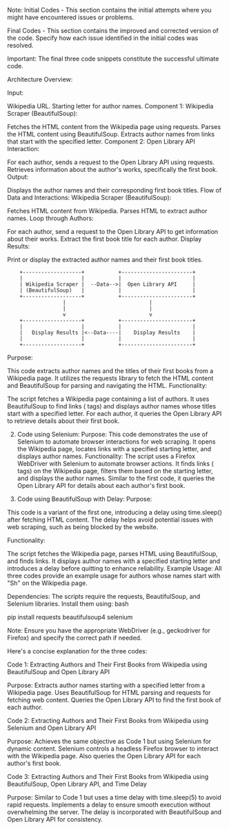 
Note: 
Initial Codes - This section contains the initial attempts where you might have encountered issues or problems. 

Final Codes - This section contains the improved and corrected version of the code. Specify how each issue identified in the initial codes was resolved.


Important: The final three code snippets constitute the successful ultimate code. 

Architecture Overview:

Input:

Wikipedia URL.
Starting letter for author names.
Component 1: Wikipedia Scraper (BeautifulSoup):

Fetches the HTML content from the Wikipedia page using requests.
Parses the HTML content using BeautifulSoup.
Extracts author names from links that start with the specified letter.
Component 2: Open Library API Interaction:

For each author, sends a request to the Open Library API using requests.
Retrieves information about the author's works, specifically the first book.
Output:

Displays the author names and their corresponding first book titles.
Flow of Data and Interactions:
Wikipedia Scraper (BeautifulSoup):

Fetches HTML content from Wikipedia.
Parses HTML to extract author names.
Loop through Authors:

For each author, send a request to the Open Library API to get information about their works.
Extract the first book title for each author.
Display Results:

Print or display the extracted author names and their first book titles.




        +-------------------+           +-----------------------+
        |                   |           |                       |
        | Wikipedia Scraper |  --Data-->|  Open Library API     |
        | (BeautifulSoup)   |           |                       |
        +-------------------+           +-----------------------+
                      |                           |
                      |                           |
                      v                           v
        +-------------------+           +-----------------------+
        |                   |           |                       |
        |   Display Results |<--Data----|    Display Results    |
        |                   |           |                       |
        +-------------------+           +-----------------------+



Purpose:

This code extracts author names and the titles of their first books from a Wikipedia page.
It utilizes the requests library to fetch the HTML content and BeautifulSoup for parsing and navigating the HTML.
Functionality:

The script fetches a Wikipedia page containing a list of authors.
It uses BeautifulSoup to find links (<a> tags) and displays author names whose titles start with a specified letter.
For each author, it queries the Open Library API to retrieve details about their first book.

2. Code using Selenium:
Purpose:
This code demonstrates the use of Selenium to automate browser interactions for web scraping.
It opens the Wikipedia page, locates links with a specified starting letter, and displays author names.
Functionality:
The script uses a Firefox WebDriver with Selenium to automate browser actions.
It finds links (<a> tags) on the Wikipedia page, filters them based on the starting letter, and displays the author names.
Similar to the first code, it queries the Open Library API for details about each author's first book.

4. Code using BeautifulSoup with Delay:
Purpose:

This code is a variant of the first one, introducing a delay using time.sleep() after fetching HTML content.
The delay helps avoid potential issues with web scraping, such as being blocked by the website.


Functionality:

The script fetches the Wikipedia page, parses HTML using BeautifulSoup, and finds links.
It displays author names with a specified starting letter and introduces a delay before quitting to enhance reliability.
Example Usage:
All three codes provide an example usage for authors whose names start with "Sh" on the Wikipedia page.

Dependencies:
The scripts require the requests, BeautifulSoup, and Selenium libraries. Install them using:
bash

pip install requests beautifulsoup4 selenium

Note:
Ensure you have the appropriate WebDriver (e.g., geckodriver for Firefox) and specify the correct path if needed.




Here's a concise explanation for the three codes:

Code 1: Extracting Authors and Their First Books from Wikipedia using BeautifulSoup and Open Library API

Purpose:
Extracts author names starting with a specified letter from a Wikipedia page.
Uses BeautifulSoup for HTML parsing and requests for fetching web content.
Queries the Open Library API to find the first book of each author.

Code 2: Extracting Authors and Their First Books from Wikipedia using Selenium and Open Library API

Purpose:
Achieves the same objective as Code 1 but using Selenium for dynamic content.
Selenium controls a headless Firefox browser to interact with the Wikipedia page.
Also queries the Open Library API for each author's first book.

Code 3: Extracting Authors and Their First Books from Wikipedia using BeautifulSoup, Open Library API, and Time Delay

Purpose:
Similar to Code 1 but uses a time delay with time.sleep(5) to avoid rapid requests.
Implements a delay to ensure smooth execution without overwhelming the server.
The delay is incorporated with BeautifulSoup and Open Library API for consistency.


